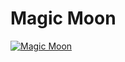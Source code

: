 # Magic Moon

[![Magic Moon](http://img.youtube.com/vi/lqGspBoFak8/0.jpg)](http://www.youtube.com/watch?v=lqGspBoFak8 "Video Title")
